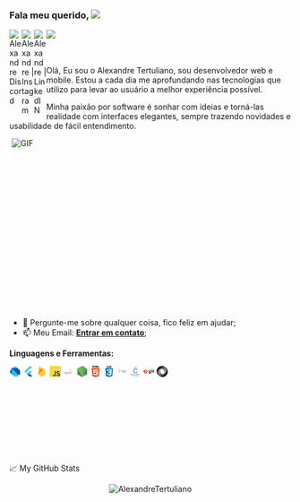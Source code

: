 ### Fala meu querido, <img src="https://media.giphy.com/media/hvRJCLFzcasrR4ia7z/giphy.gif" width="25px">
<a href="https://discord.gg/ZMHxkG7U">
  <img align="left" alt="Alexandre Discord" width="22px" src="https://raw.githubusercontent.com/peterthehan/peterthehan/master/assets/discord.svg" />
</a>
<a href="https://www.instagram.com/tertuliano97/">
  <img align="left" alt="Alexandre | Instagram" width="22px" src="https://imagensemoldes.com.br/wp-content/uploads/2020/04/Media-Social-Instagram-PNG-1024x993.png" />
</a>
<a href="https://www.linkedin.com/in/alexandre-tertuliano-a9398832/">
  <img align="left" alt="Alexandre | LinkedIN" width="22px" src="https://raw.githubusercontent.com/peterthehan/peterthehan/master/assets/linkedin.svg" />
</a>


![](https://visitor-badge.glitch.me/badge?page_id=AlexandreTertuliano.AlexandreTertuliano)

<br />

Olá, Eu sou o Alexandre Tertuliano, sou desenvolvedor web e mobile. Estou a cada dia me aprofundando nas tecnologias que utilizo para levar ao usuário a melhor experiência possível.

Minha paixão por software é sonhar com ideias e torná-las realidade com interfaces elegantes, sempre trazendo novidades e usabilidade de fácil entendimento.



  <img align="right" alt="GIF" src="https://abale.com.br/wp-content/uploads/2019/04/programar-mao-massa.gif?raw=true" width="500" height="320" />
  
- 💬 Pergunte-me sobre qualquer coisa, fico feliz em ajudar;
- 📫 Meu Email: [**Entrar em contato**](mailto:alexandretertuliano2010@hotmail.com?subject=Hello%20again);


**Linguagens e Ferramentas:**  

<code><img height="20" src="https://raw.githubusercontent.com/github/explore/80688e429a7d4ef2fca1e82350fe8e3517d3494d/topics/dart/dart.png"></code>
<code><img height="20" src="https://raw.githubusercontent.com/github/explore/80688e429a7d4ef2fca1e82350fe8e3517d3494d/topics/flutter/flutter.png"></code>
<code><img height="20" src="https://raw.githubusercontent.com/github/explore/80688e429a7d4ef2fca1e82350fe8e3517d3494d/topics/firebase/firebase.png"></code>
<code><img height="20" src="https://raw.githubusercontent.com/github/explore/80688e429a7d4ef2fca1e82350fe8e3517d3494d/topics/javascript/javascript.png"></code>
<code><img height="20" src="https://raw.githubusercontent.com/github/explore/5c058a388828bb5fde0bcafd4bc867b5bb3f26f3/topics/mysql/mysql.png"></code>
<code><img height="20" src="https://raw.githubusercontent.com/github/explore/80688e429a7d4ef2fca1e82350fe8e3517d3494d/topics/nodejs/nodejs.png"></code>
<code><img height="20" src="https://raw.githubusercontent.com/github/explore/80688e429a7d4ef2fca1e82350fe8e3517d3494d/topics/html/html.png"></code>
<code><img height="20" src="https://raw.githubusercontent.com/github/explore/80688e429a7d4ef2fca1e82350fe8e3517d3494d/topics/css/css.png"></code>
<code><img height="20" src="https://raw.githubusercontent.com/github/explore/80688e429a7d4ef2fca1e82350fe8e3517d3494d/topics/java/java.png"></code>
<code><img height="20" src="https://raw.githubusercontent.com/github/explore/80688e429a7d4ef2fca1e82350fe8e3517d3494d/topics/c/c.png"></code>
<code><img height="20" src="https://raw.githubusercontent.com/github/explore/80688e429a7d4ef2fca1e82350fe8e3517d3494d/topics/git/git.png"></code>
<code><img height="20" src="https://raw.githubusercontent.com/github/explore/80688e429a7d4ef2fca1e82350fe8e3517d3494d/topics/json/json.png"></code>
<br />
<br />
<br />
<br />
<br />
<br />
<br />
<br />
<br />


📈 My GitHub Stats

<p align="center"> <img src="https://github-readme-stats.vercel.app/api?username=AlexandreTertuliano&show_icons=true&theme=dark" alt="AlexandreTertuliano" />




